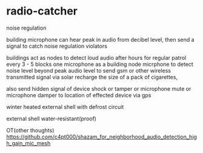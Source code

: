 # radio-catcher
noise regulation

building microphone can hear peak in audio from decibel level, then send a signal to catch noise regulation violators

buildings act as nodes to detect loud audio after hours for regular patrol every 3 - 5 blocks one microphone as a building node micrphone to detect noise level beyond peak audio level to send gsm or other wireless transmitted signal via solar recharge the size of a pack of cigarettes,

also send hidden signal of device shock or tamper or microphone mute or microphone damper to location of effected device via gps

winter heated external shell with defrost circuit


external shell water-resistant(proof)


OT(other thoughts)
<br>
https://github.com/c4pt000/shazam_for_neighborhood_audio_detection_high_gain_mic_mesh
